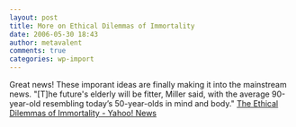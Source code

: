 ```yaml
---
layout: post
title: More on Ethical Dilemmas of Immortality
date: 2006-05-30 18:43
author: metavalent
comments: true
categories: wp-import
---
```

Great news!  These imporant ideas are finally making it into the mainstream news.  "[T]he future's elderly will be fitter, Miller said, with the average 90-year-old resembling today’s 50-year-olds in mind and body." <a href="http://news.yahoo.com/s/space/20060523/sc_space/theethicaldilemmasofimmortality;_ylt=Ag5pMq3SCceXU00nvkxnGlGJhMgF;_ylu=X3oDMTBjMHVqMTQ4BHNlYwN5bnN1YmNhdA--">The Ethical Dilemmas of Immortality - Yahoo! News</a>
